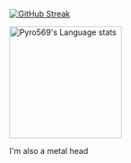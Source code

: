 [![GitHub Streak](http://github-readme-streak-stats.herokuapp.com?user=Pyro569&theme=dark&background=000000)](https://git.io/streak-stats)

<img height=200 src="https://github-readme-stats-git-masterorgs-github-readme-stats-team.vercel.app/api/top-langs/?username=pyro569&include_orgs=true&layout=compact&theme=transparent&langs_count=10&hide_border=1&hide=jupyter%20notebook#gh-light-mode-only" alt="Pyro569's Language stats" />

I'm also a metal head
